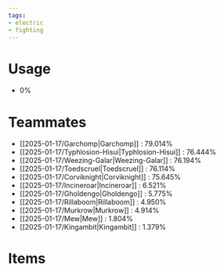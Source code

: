 ```yaml
---
tags:
- electric
- fighting
---
```

# Usage
- 0%
# Teammates
- [[2025-01-17/Garchomp|Garchomp]] : 79.014%
- [[2025-01-17/Typhlosion-Hisui|Typhlosion-Hisui]] : 76.444%
- [[2025-01-17/Weezing-Galar|Weezing-Galar]] : 76.194%
- [[2025-01-17/Toedscruel|Toedscruel]] : 76.114%
- [[2025-01-17/Corviknight|Corviknight]] : 75.645%
- [[2025-01-17/Incineroar|Incineroar]] : 6.521%
- [[2025-01-17/Gholdengo|Gholdengo]] : 5.775%
- [[2025-01-17/Rillaboom|Rillaboom]] : 4.950%
- [[2025-01-17/Murkrow|Murkrow]] : 4.914%
- [[2025-01-17/Mew|Mew]] : 1.804%
- [[2025-01-17/Kingambit|Kingambit]] : 1.379%
# Items